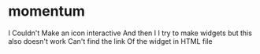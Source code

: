 # momentum
I Couldn't Make an icon interactive And then I I try to make widgets but this also doesn't work
Can't find the link Of the widget in HTML file
